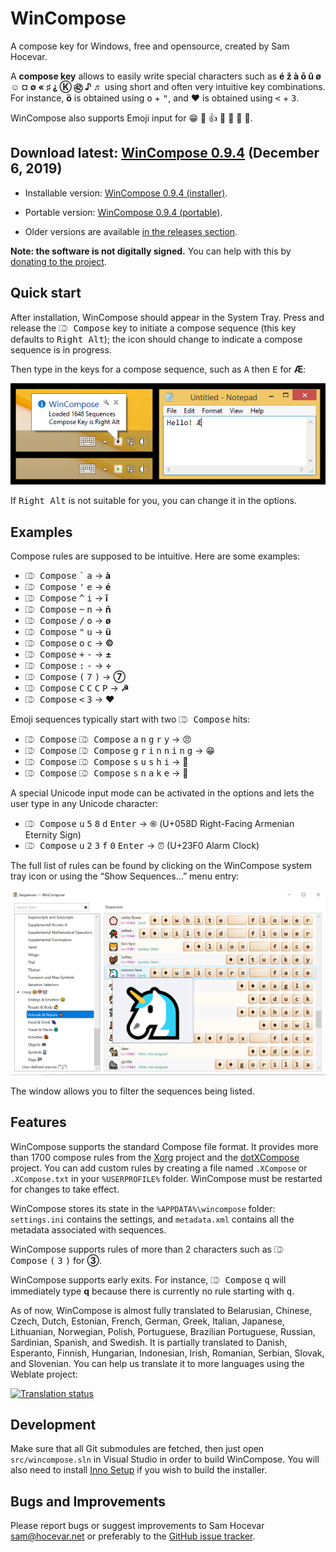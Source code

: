 ﻿WinCompose
==========

A compose key for Windows, free and opensource, created by Sam Hocevar.

A **compose key** allows to easily write special characters such as **é
ž à ō û ø ☺ ¤ ∅ « ♯ ⸘ Ⓚ ㊷ ♪ ♬** using short and often
very intuitive key combinations. For instance, **ö** is obtained using
<kbd>o</kbd> + <kbd>"</kbd>, and **♥** is obtained using <kbd>&lt;</kbd>
\+ <kbd>3</kbd>.

WinCompose also supports Emoji input for 😁 👻 👍 💩 🎁 🌹 🐊.

Download latest: [WinCompose 0.9.4](https://github.com/samhocevar/wincompose/releases/download/v0.9.4/WinCompose-Setup-0.9.4.exe) (December 6, 2019)
-----------------------------------

 * Installable version: [WinCompose 0.9.4 (installer)](https://github.com/samhocevar/wincompose/releases/download/v0.9.4/WinCompose-Setup-0.9.4.exe).

 * Portable version: [WinCompose 0.9.4 (portable)](https://github.com/samhocevar/wincompose/releases/download/v0.9.4/WinCompose-NoInstall-0.9.4.zip).

 * Older versions are available [in the releases section](https://github.com/samhocevar/wincompose/releases/).

**Note: the software is not digitally signed.** You can help with this by [donating to the project](http://wincompose.info/donate/).

Quick start
-----------

After installation, WinCompose should appear in the System Tray. Press and
release the <kbd>⎄ Compose</kbd> key to initiate a compose sequence (this key
defaults to <kbd>Right Alt</kbd>); the icon should change to indicate a compose
sequence is in progress.

Then type in the keys for a compose sequence, such as <kbd>A</kbd> then
<kbd>E</kbd> for **Æ**:

![Quick Launch](/web/shot1.png)

If <kbd>Right Alt</kbd> is not suitable for you, you can change it in the options.

Examples
--------

Compose rules are supposed to be intuitive. Here are some examples:

 - <kbd>⎄ Compose</kbd> <kbd>\`</kbd> <kbd>a</kbd> → **à**
 - <kbd>⎄ Compose</kbd> <kbd>'</kbd> <kbd>e</kbd> → **é**
 - <kbd>⎄ Compose</kbd> <kbd>^</kbd> <kbd>i</kbd> → **î**
 - <kbd>⎄ Compose</kbd> <kbd>~</kbd> <kbd>n</kbd> → **ñ**
 - <kbd>⎄ Compose</kbd> <kbd>/</kbd> <kbd>o</kbd> → **ø**
 - <kbd>⎄ Compose</kbd> <kbd>"</kbd> <kbd>u</kbd> → **ü**
 - <kbd>⎄ Compose</kbd> <kbd>o</kbd> <kbd>c</kbd> → **©**
 - <kbd>⎄ Compose</kbd> <kbd>+</kbd> <kbd>-</kbd> → **±**
 - <kbd>⎄ Compose</kbd> <kbd>:</kbd> <kbd>-</kbd> → **÷**
 - <kbd>⎄ Compose</kbd> <kbd>(</kbd> <kbd>7</kbd> <kbd>)</kbd> → **⑦**
 - <kbd>⎄ Compose</kbd> <kbd>C</kbd> <kbd>C</kbd> <kbd>C</kbd> <kbd>P</kbd> → **☭**
 - <kbd>⎄ Compose</kbd> <kbd>&lt;</kbd> <kbd>3</kbd> → **♥**

Emoji sequences typically start with two <kbd>⎄ Compose</kbd> hits:

 - <kbd>⎄ Compose</kbd> <kbd>⎄ Compose</kbd> <kbd>a</kbd> <kbd>n</kbd> <kbd>g</kbd> <kbd>r</kbd> <kbd>y</kbd> → 😠
 - <kbd>⎄ Compose</kbd> <kbd>⎄ Compose</kbd> <kbd>g</kbd> <kbd>r</kbd> <kbd>i</kbd> <kbd>n</kbd> <kbd>n</kbd> <kbd>i</kbd> <kbd>n</kbd> <kbd>g</kbd> → 😁
 - <kbd>⎄ Compose</kbd> <kbd>⎄ Compose</kbd> <kbd>s</kbd> <kbd>u</kbd> <kbd>s</kbd> <kbd>h</kbd> <kbd>i</kbd> → 🍣
 - <kbd>⎄ Compose</kbd> <kbd>⎄ Compose</kbd> <kbd>s</kbd> <kbd>n</kbd> <kbd>a</kbd> <kbd>k</kbd> <kbd>e</kbd> → 🐍

A special Unicode input mode can be activated in the options and lets
the user type in any Unicode character:

 - <kbd>⎄ Compose</kbd> <kbd>u</kbd> <kbd>5</kbd> <kbd>8</kbd> <kbd>d</kbd> <kbd>Enter</kbd> → ֍ (U+058D Right-Facing Armenian Eternity Sign)
 - <kbd>⎄ Compose</kbd> <kbd>u</kbd> <kbd>2</kbd> <kbd>3</kbd> <kbd>f</kbd> <kbd>0</kbd> <kbd>Enter</kbd> → ⏰ (U+23F0 Alarm Clock)

The full list of rules can be found by clicking on the WinCompose system tray
icon or using the “Show Sequences…” menu entry:

![Sequence List](/web/shot2.png)

The window allows you to filter the sequences being listed.

Features
--------

WinCompose supports the standard Compose file format. It provides more than
1700 compose rules from the [Xorg](http://www.x.org/wiki/) project and the
[dotXCompose](https://github.com/kragen/xcompose) project. You can add custom
rules by creating a file named `.XCompose` or `.XCompose.txt` in your
`%USERPROFILE%` folder. WinCompose must be restarted for changes to take
effect.

WinCompose stores its state in the `%APPDATA%\wincompose` folder: `settings.ini`
contains the settings, and `metadata.xml` contains all the metadata associated
with sequences.

WinCompose supports rules of more than 2 characters such as <kbd>⎄ Compose</kbd>
<kbd>(</kbd> <kbd>3</kbd> <kbd>)</kbd> for **③**.

WinCompose supports early exits. For instance, <kbd>⎄ Compose</kbd> <kbd>q</kbd> will
immediately type **q** because there is currently no rule starting with <kbd>q</kbd>.

As of now, WinCompose is almost fully translated to Belarusian, Chinese,
Czech, Dutch, Estonian, French, German, Greek, Italian, Japanese, Lithuanian,
Norwegian, Polish, Portuguese, Brazilian Portuguese, Russian, Sardinian,
Spanish, and Swedish. It is partially translated to Danish, Esperanto, Finnish,
Hungarian, Indonesian, Irish, Romanian, Serbian, Slovak, and Slovenian. You
can help us translate it to more languages using the Weblate project:

<a href="https://hosted.weblate.org/engage/wincompose/?utm_source=widget"><img src="https://hosted.weblate.org/widgets/wincompose-287x66-white.png" alt="Translation status" /></a>

Development
-----------

Make sure that all Git submodules are fetched, then just open `src/wincompose.sln`
in Visual Studio in order to build WinCompose. You will also need to install
[Inno Setup](https://jrsoftware.org/isinfo.php) if you wish to build the installer.

Bugs and Improvements
---------------------

Please report bugs or suggest improvements to Sam Hocevar <sam@hocevar.net>
or preferably to the [GitHub issue tracker](https://github.com/samhocevar/wincompose/issues).
